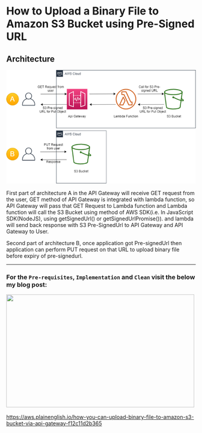 # How to Upload a Binary File to Amazon S3 Bucket using Pre-Signed URL

## Architecture
![Architecture](./docs/Architecture.png)

First part of architecture A in the API Gateway will receive GET request from the user, GET method of API Gateway is integrated with lambda function, so API Gateway will pass that GET Request to Lambda function and Lambda function will call the S3 Bucket using method of AWS SDK(i.e. In JavaScript SDK(NodeJS), using getSignedUrl() or getSignedUrlPromise()). and lambda will send back response with S3 Pre-SignedUrl to API Gateway and API Gateway to User.

Second part of architecture B, once application got Pre-signedUrl then application can perform PUT request on that URL to upload binary file before expiry of pre-signedurl.

---
### For the `Pre-requisites`, `Implementation` and `Clean` visit the below my blog post:
<img src="https://miro.medium.com/max/1400/1*wdN_sJ0GoNBHqbjGSXQ-ww.png" width="500" height="300" />

https://aws.plainenglish.io/how-you-can-upload-binary-file-to-amazon-s3-bucket-via-api-gateway-f12c11d2b365